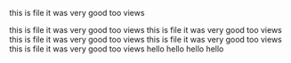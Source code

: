 this is file it was very good too views 




this is file it was very good too views this is file it was very good too views this is file it was very good too views this is file it was very good too views this is file it was very good too views 
hello
hello
hello
hello

